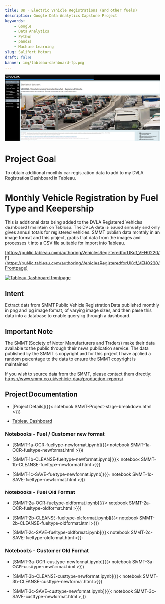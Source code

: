 ```yaml
---
title: UK - Electric Vehicle Registrations (and other fuels)
description: Google Data Analytics Capstone Project
keywords:
    - Google
    - Data Analytics
    - Python
    - pandas
    - Machine Learning
slug: Salifort Motors
draft: false
banner: img/tableau-dashboard-fp.png
---
```


![Resize](img/tableau-dashboard-fp.png?height=480)

# Project Goal

To obtain additional monthly car registration data to add to my DVLA Registration Dashboard in Tableau.

# Monthly Vehicle Registration by Fuel Type and Keepership

This is additional data being added to the DVLA Registered Vehicles dashboard I maintain on Tableau. The DVLA data is issued annually and only gives annual totals for registered vehicles. SMMT publish data monthly in an image format and this project, grabs that data from the images and processes it into a CSV file suitable for import into Tableau.

[https://public.tableau.com/authoring/VehiclesRegisteredforUKdf_VEH0220/F](https://public.tableau.com/authoring/VehiclesRegisteredforUKdf_VEH0220/Frontpage)

<A href ="https://public.tableau.com/app/profile/rod.slater/viz/VehiclesRegisteredforUKdf_VEH0220/FrontPage"><img alt="Tableau Dashboard frontpage" src="../img/tableau-dashboard-fp.png"></a>

## Intent

Extract data from SMMT Public Vehicle Registration Data published monthly in png and jpg image format, of varying image sizes, and then parse this data into a database to enable querying through a dashboard.

## Important Note

The SMMT (Society of Motor Manufacturers and Traders) make their data available to the public through their news publication service. The data published by the SMMT is copyright and for this project I have applied a random percentage to the data to ensure the SMMT copyright is maintained.

If you wish to source data from the SMMT, please contact them directly: <a href="https://www.smmt.co.uk/vehicle-data/production-reports/">https://www.smmt.co.uk/vehicle-data/production-reports/</a>

## Project Documentation

- [Project Details]({{< notebook SMMT-Project-stage-breakdown.html >}})

- [Tableau Dashboard](https://public.tableau.com/views/VehiclesRegisteredforUKdf_VEH0220/FrontPage?:language=en-GB&:display_count=n&:origin=viz_share_link)

### Notebooks - Fuel / Customer new format

- [SMMT-1a-OCR-fueltype-newformat.ipynb]({{< notebook SMMT-1a-OCR-fueltype-newformat.html >}})

- [SMMT-1b-CLEANSE-fueltype-newformat.ipynb]({{< notebook SMMT-1b-CLEANSE-fueltype-newformat.html >}})

- [SMMT-1c-SAVE-fueltype-newformat.ipynb]({{< notebook SMMT-1c-SAVE-fueltype-newformat.html >}})

### Notebooks - Fuel Old Format

- [SMMT-2a-OCR-fueltype-oldformat.ipynb]({{< notebook SMMT-2a-OCR-fueltype-oldformat.html >}})

- [SMMT-2b-CLEANSE-fueltype-oldformat.ipynb]({{< notebook SMMT-2b-CLEANSE-fueltype-oldformat.html >}})

- [SMMT-2c-SAVE-fueltype-oldformat.ipynb]({{< notebook SMMT-2c-SAVE-fueltype-oldformat.html >}})

### Notebooks - Customer Old Format

- [SMMT-3a-OCR-custtype-newformat.ipynb]({{< notebook SMMT-3a-OCR-custtype-newformat.html >}})

- [SMMT-3b-CLEANSE-custtype-newformat.ipynb]({{< notebook SMMT-3b-CLEANSE-custtype-newformat.html >}})

- [SMMT-3c-SAVE-custtype-newformat.ipynb]({{< notebook SMMT-3c-SAVE-custtype-newformat.html >}})
